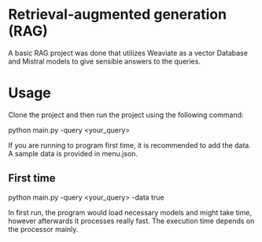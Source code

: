 # Retrieval-augmented generation (RAG)

A basic RAG project was done that utilizes Weaviate as a vector Database and Mistral models to give sensible answers to the queries.

# Usage

Clone the project and then run the project using the following command:

python main.py -query <your_query>

If you are running to program first time, it is recommended to add the data. A sample data is provided in menu.json.


## First time
python main.py -query <your_query> -data true

In first run, the program would load necessary models and might take time, however afterwards it processes really fast. The execution time depends on the processor mainly.